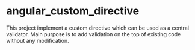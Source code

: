 # angular_custom_directive
This project implement a custom directive which can be used as a central validator. Main purpose is to add validation on the top of existing code without any modification. 
